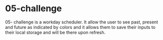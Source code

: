 # 05-challenge
05- challenge is a workday scheduler. It allow the user to see past, present and future as indicated by colors and it allows them to save their inputs to their local storage and will be there upon refresh. 
